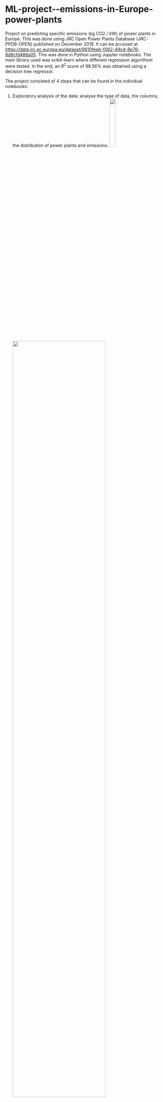 # ML-project--emissions-in-Europe-power-plants

Project on predicting specific emissions (kg CO2 / kW) of power plants in Europe. This was done using JRC Open Power Plants Database (JRC-PPDB-OPEN) published on December 2019. It can be accesed at https://data.jrc.ec.europa.eu/dataset/9810feeb-f062-49cd-8e76-8d8cfd488a05.
This was done in Python using Jupyter notebooks. The main library used was scikit-learn where different regression algorithsm were tested. In the end, an $R^2$ score of $98.56$% was obtained using a decision tree regressor.

The project consisted of 4 steps that can be found in the individual notebooks:
1. Exploratory analysis of the data: analyse the type of data, the columns, the distribution of power plants and emissions. <img src="https://github.com/DanielPerezF/ML-project--emissions-in-Europe-power-plants/assets/118309576/e19b6aeb-4a7b-44d1-86c2-5b7da22ea39e" width="20%"> <img src="https://github.com/DanielPerezF/ML-project--emissions-in-Europe-power-plants/assets/118309576/7eb17819-9c1e-46f8-b5e3-d7c622d04620" width="79%">

2. Pre processing of the data for machine learning: process the data to obtain features for the models.
3. Modelling: evaluate several regression models with default parameters to compare performance.![image_2023-09-27_151828632](https://github.com/DanielPerezF/ML-project--emissions-in-Europe-power-plants/assets/118309576/bf590341-1b4e-4736-a3a2-7b1647caa461)
4. Tuning and results: choose a model and tune it to evaluate the results.

The raw data can be found in the DATA folder and the data used for modeling (features, objects) in the MODELLING DATA folder.
